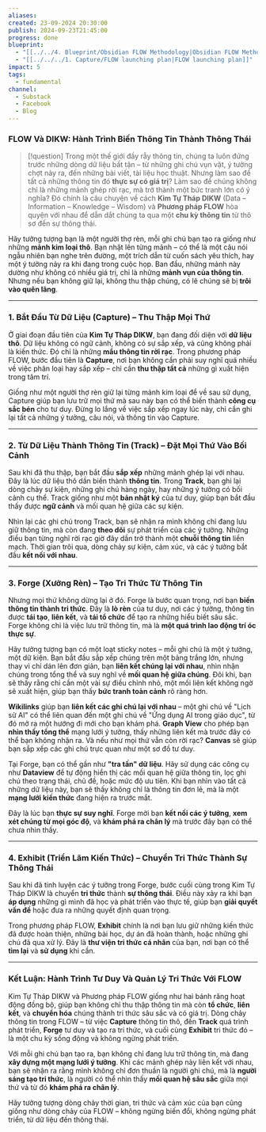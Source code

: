 ```yaml
---
aliases: 
created: 23-09-2024 20:30:00
publish: 2024-09-23T21:45:00
progress: done
blueprint:
  - "[[../../4. Blueprint/Obsidian FLOW Methodology|Obsidian FLOW Methodology]]"
  - "[[../../../1. Capture/FLOW launching plan|FLOW launching plan]]"
impact: 5
tags:
  - fundamental
channel:
  - Substack
  - Facebook
  - Blog
---
```

### **FLOW Và DIKW: Hành Trình Biến Thông Tin Thành Thông Thái**

> [!question]
> Trong một thế giới đầy rẫy thông tin, chúng ta luôn đứng trước những dòng dữ liệu bất tận – từ những ghi chú vụn vặt, ý tưởng chợt nảy ra, đến những bài viết, tài liệu học thuật. Nhưng làm sao để tất cả những thông tin đó **thực sự có giá trị**? Làm sao để chúng không chỉ là những mảnh ghép rời rạc, mà trở thành một bức tranh lớn có ý nghĩa? Đó chính là câu chuyện về cách **Kim Tự Tháp DIKW** (Data – Information – Knowledge – Wisdom) và **Phương pháp FLOW** hòa quyện với nhau để dẫn dắt chúng ta qua một **chu kỳ thông tin** từ thô sơ đến sự thông thái.

Hãy tưởng tượng bạn là một người thợ rèn, mỗi ghi chú bạn tạo ra giống như những **mảnh kim loại thô**. Bạn nhặt lên từng mảnh – có thể là một câu nói ngẫu nhiên bạn nghe trên đường, một trích dẫn từ cuốn sách yêu thích, hay một ý tưởng nảy ra khi đang trong cuộc họp. Ban đầu, những mảnh này dường như không có nhiều giá trị, chỉ là những **mảnh vụn của thông tin**. Nhưng nếu bạn không giữ lại, không thu thập chúng, có lẽ chúng sẽ bị **trôi vào quên lãng**.

---

### **1. Bắt Đầu Từ Dữ Liệu (Capture) – Thu Thập Mọi Thứ**

Ở giai đoạn đầu tiên của **Kim Tự Tháp DIKW**, bạn đang đối diện với **dữ liệu thô**. Dữ liệu không có ngữ cảnh, không có sự sắp xếp, và cũng không phải là kiến thức. Đó chỉ là những **mẩu thông tin rời rạc**. Trong phương pháp FLOW, bước đầu tiên là **Capture**, nơi bạn không cần phải suy nghĩ quá nhiều về việc phân loại hay sắp xếp – chỉ cần **thu thập tất cả** những gì xuất hiện trong tâm trí.

Giống như một người thợ rèn giữ lại từng mảnh kim loại để về sau sử dụng, Capture giúp bạn lưu trữ mọi thứ mà sau này bạn có thể biến thành **công cụ sắc bén** cho tư duy. Đừng lo lắng về việc sắp xếp ngay lúc này, chỉ cần ghi lại tất cả những ý tưởng, câu nói, và thông tin vào Capture.

---

### **2. Từ Dữ Liệu Thành Thông Tin (Track) – Đặt Mọi Thứ Vào Bối Cảnh**

Sau khi đã thu thập, bạn bắt đầu **sắp xếp** những mảnh ghép lại với nhau. Đây là lúc dữ liệu thô dần biến thành **thông tin**. Trong **Track**, bạn ghi lại dòng chảy sự kiện, những ghi chú hàng ngày, hay những ý tưởng có bối cảnh cụ thể. Track giống như một **bản nhật ký** của tư duy, giúp bạn bắt đầu thấy được **ngữ cảnh** và mối quan hệ giữa các sự kiện.

Nhìn lại các ghi chú trong Track, bạn sẽ nhận ra mình không chỉ đang lưu giữ thông tin, mà còn đang **theo dõi** sự phát triển của các ý tưởng. Những điều bạn từng nghĩ rời rạc giờ đây dần trở thành một **chuỗi thông tin** liền mạch. Thời gian trôi qua, dòng chảy sự kiện, cảm xúc, và các ý tưởng bắt đầu **kết nối với nhau**.

---

### **3. Forge (Xưởng Rèn) – Tạo Tri Thức Từ Thông Tin**

Nhưng mọi thứ không dừng lại ở đó. Forge là bước quan trọng, nơi bạn **biến thông tin thành tri thức**. Đây là **lò rèn** của tư duy, nơi các ý tưởng, thông tin được **tái tạo**, **liên kết**, và **tái tổ chức** để tạo ra những hiểu biết sâu sắc. Forge không chỉ là việc lưu trữ thông tin, mà là **một quá trình lao động trí óc thực sự**.

Hãy tưởng tượng bạn có một loạt sticky notes – mỗi ghi chú là một ý tưởng, một dữ kiện. Bạn bắt đầu sắp xếp chúng trên một bảng trắng lớn, nhưng thay vì chỉ dán lên đơn giản, bạn **liên kết chúng lại với nhau**, nhìn nhận chúng trong tổng thể và suy nghĩ về **mối quan hệ giữa chúng**. Đôi khi, bạn sẽ thấy rằng chỉ cần một vài sự điều chỉnh nhỏ, một mối liên kết không ngờ sẽ xuất hiện, giúp bạn thấy **bức tranh toàn cảnh** rõ ràng hơn.

**Wikilinks** giúp bạn **liên kết các ghi chú lại với nhau** – một ghi chú về "Lịch sử AI" có thể liên quan đến một ghi chú về "Ứng dụng AI trong giáo dục", từ đó mở ra một hướng đi mới cho bạn khám phá. **Graph View** cho phép bạn **nhìn thấy tổng thể** mạng lưới ý tưởng, thấy những liên kết mà trước đây có thể bạn không nhận ra. Và nếu như mọi thứ vẫn còn rời rạc? **Canvas** sẽ giúp bạn sắp xếp các ghi chú trực quan như một sơ đồ tư duy.

Tại Forge, bạn có thể gần như **"tra tấn" dữ liệu**. Hãy sử dụng các công cụ như **Dataview** để tự động hiển thị các mối quan hệ giữa thông tin, lọc ghi chú theo trạng thái, chủ đề, hoặc mức độ ưu tiên. Khi bạn nhìn vào tất cả những dữ liệu này, bạn sẽ thấy không chỉ là thông tin đơn lẻ, mà là một **mạng lưới kiến thức** đang hiện ra trước mắt.

Đây là lúc bạn **thực sự suy nghĩ**. Forge mời bạn **kết nối các ý tưởng**, **xem xét chúng từ mọi góc độ**, và **khám phá ra chân lý** mà trước đây bạn có thể chưa nhìn thấy.

---

### **4. Exhibit (Triển Lãm Kiến Thức) – Chuyển Tri Thức Thành Sự Thông Thái**

Sau khi đã tinh luyện các ý tưởng trong Forge, bước cuối cùng trong Kim Tự Tháp DIKW là chuyển **tri thức** thành **sự thông thái**. Điều này xảy ra khi bạn **áp dụng** những gì mình đã học và phát triển vào thực tế, giúp bạn **giải quyết vấn đề** hoặc đưa ra những quyết định quan trọng.

Trong phương pháp FLOW, **Exhibit** chính là nơi bạn lưu giữ những kiến thức đã được hoàn thiện, những bài học, dự án đã hoàn thành, hoặc những ghi chú đã qua xử lý. Đây là **thư viện tri thức cá nhân** của bạn, nơi bạn có thể **tìm lại** và **sử dụng** khi cần.

---

### **Kết Luận: Hành Trình Tư Duy Và Quản Lý Tri Thức Với FLOW**

Kim Tự Tháp DIKW và Phương pháp FLOW giống như hai bánh răng hoạt động đồng bộ, giúp bạn không chỉ thu thập thông tin mà còn **tổ chức**, **liên kết**, và **chuyển hóa** chúng thành tri thức sâu sắc và có giá trị. Dòng chảy thông tin trong FLOW – từ việc **Capture** thông tin thô, đến **Track** quá trình phát triển, **Forge** tư duy và tạo ra tri thức, và cuối cùng **Exhibit** tri thức đó – là một chu kỳ sống động và không ngừng phát triển.

Với mỗi ghi chú bạn tạo ra, bạn không chỉ đang lưu trữ thông tin, mà đang **xây dựng một mạng lưới ý tưởng**. Khi các mảnh ghép này liên kết với nhau, bạn sẽ nhận ra rằng mình không chỉ đơn thuần là người ghi chú, mà là **người sáng tạo tri thức**, là người có thể nhìn thấy **mối quan hệ sâu sắc** giữa mọi thứ và từ đó **khám phá ra chân lý**. 

Hãy tưởng tượng dòng chảy thời gian, tri thức và cảm xúc của bạn cũng giống như dòng chảy của FLOW – không ngừng biến đổi, không ngừng phát triển, từ dữ liệu đến thông thái.